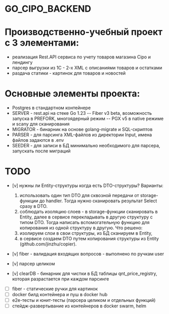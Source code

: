 # GO_CIPO_BACKEND

# Производственно-учебный проект с 3 элементами:

- реализация Rest.API сервиса по учету товаров магазина Cipo и лендингу
- парсер выгрузки из 1С - 2-х XML с описаниями товаров и остатками
- раздача статики - картинок для товаров и новостей

# Основные элементы проекта:

- Postgres в стандартном контейнере
- SERVER - rest.api на стеке Go 1.23
  -- Fiber v3 beta, возможность запуска в PREFORK, многоядерный режим
  -- PGX v5 в native режиме и scany для сканирования
- MIGRATOR - бинарник на основе golang-migrate и SQL-скриптов
- PARSER - для парсинга XML-файлов из директории Input, имена файлов задаются в .env
- SEEDER - для записи в БД минимально необходимого для парсера, запускать после миграций

# TODO

- [v] нужны ли Entity-структуры когда есть DTO-структуры?
  Варианты:

  1. использовать один тип DTO для сквозной передачи от storage-функции до handler. Тогда нужно сканировать результат Select сразу в DTO.
  2. соблюдать изоляцию слоев - в storage-функции сканировать в Entity, далее в сервисе перекладывать в другую структуру с типом DTO. Тогда написать вспомогательную функцию для копирования из одной структуру в другую.
     Что решено:
  3. изолируем слои в свои структуры, из БД сканируем в Entity,
  4. в сервисе создаем DTO путем копирования структуры из Entity (github.com/jinzhu/copier).

- [v] fiber - валидация входящих вопросов - выполнено по ручкам user
- [v] парсер целиком
- [v] clearDB - бинарник для чистки в БД таблицы qnt_price_registry, которая разрастается при каждом парсинге
- [ ] fiber - статические ручки для картинок
- [ ] docker билд контейнера и пуш в docker hub
- [ ] e2e-тесты и юнит-тесты (парсера целиком и отдельных функций)
- [ ] стейдж-развертывание из контейнеров в docker swarm, helm
